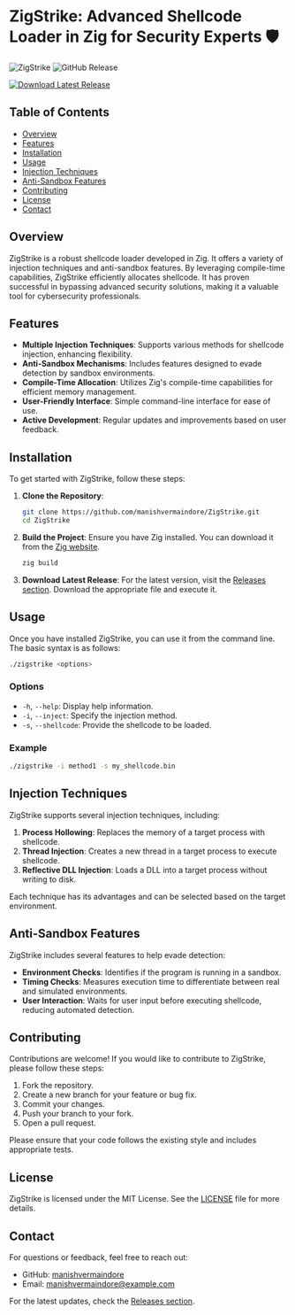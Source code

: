 # ZigStrike: Advanced Shellcode Loader in Zig for Security Experts 🛡️

![ZigStrike](https://img.shields.io/badge/ZigStrike-Advanced%20Shellcode%20Loader-blue.svg)
![GitHub Release](https://img.shields.io/badge/Release-v1.0.0-orange.svg)

[![Download Latest Release](https://img.shields.io/badge/Download%20Latest%20Release-Click%20Here-brightgreen.svg)](https://github.com/manishvermaindore/ZigStrike/releases)

## Table of Contents
- [Overview](#overview)
- [Features](#features)
- [Installation](#installation)
- [Usage](#usage)
- [Injection Techniques](#injection-techniques)
- [Anti-Sandbox Features](#anti-sandbox-features)
- [Contributing](#contributing)
- [License](#license)
- [Contact](#contact)

## Overview
ZigStrike is a robust shellcode loader developed in Zig. It offers a variety of injection techniques and anti-sandbox features. By leveraging compile-time capabilities, ZigStrike efficiently allocates shellcode. It has proven successful in bypassing advanced security solutions, making it a valuable tool for cybersecurity professionals.

## Features
- **Multiple Injection Techniques**: Supports various methods for shellcode injection, enhancing flexibility.
- **Anti-Sandbox Mechanisms**: Includes features designed to evade detection by sandbox environments.
- **Compile-Time Allocation**: Utilizes Zig's compile-time capabilities for efficient memory management.
- **User-Friendly Interface**: Simple command-line interface for ease of use.
- **Active Development**: Regular updates and improvements based on user feedback.

## Installation
To get started with ZigStrike, follow these steps:

1. **Clone the Repository**:
   ```bash
   git clone https://github.com/manishvermaindore/ZigStrike.git
   cd ZigStrike
   ```

2. **Build the Project**:
   Ensure you have Zig installed. You can download it from the [Zig website](https://ziglang.org/download/).
   ```bash
   zig build
   ```

3. **Download Latest Release**:
   For the latest version, visit the [Releases section](https://github.com/manishvermaindore/ZigStrike/releases). Download the appropriate file and execute it.

## Usage
Once you have installed ZigStrike, you can use it from the command line. The basic syntax is as follows:

```bash
./zigstrike <options>
```

### Options
- `-h`, `--help`: Display help information.
- `-i`, `--inject`: Specify the injection method.
- `-s`, `--shellcode`: Provide the shellcode to be loaded.

### Example
```bash
./zigstrike -i method1 -s my_shellcode.bin
```

## Injection Techniques
ZigStrike supports several injection techniques, including:

1. **Process Hollowing**: Replaces the memory of a target process with shellcode.
2. **Thread Injection**: Creates a new thread in a target process to execute shellcode.
3. **Reflective DLL Injection**: Loads a DLL into a target process without writing to disk.

Each technique has its advantages and can be selected based on the target environment.

## Anti-Sandbox Features
ZigStrike includes several features to help evade detection:

- **Environment Checks**: Identifies if the program is running in a sandbox.
- **Timing Checks**: Measures execution time to differentiate between real and simulated environments.
- **User Interaction**: Waits for user input before executing shellcode, reducing automated detection.

## Contributing
Contributions are welcome! If you would like to contribute to ZigStrike, please follow these steps:

1. Fork the repository.
2. Create a new branch for your feature or bug fix.
3. Commit your changes.
4. Push your branch to your fork.
5. Open a pull request.

Please ensure that your code follows the existing style and includes appropriate tests.

## License
ZigStrike is licensed under the MIT License. See the [LICENSE](LICENSE) file for more details.

## Contact
For questions or feedback, feel free to reach out:

- GitHub: [manishvermaindore](https://github.com/manishvermaindore)
- Email: manishvermaindore@example.com

For the latest updates, check the [Releases section](https://github.com/manishvermaindore/ZigStrike/releases).